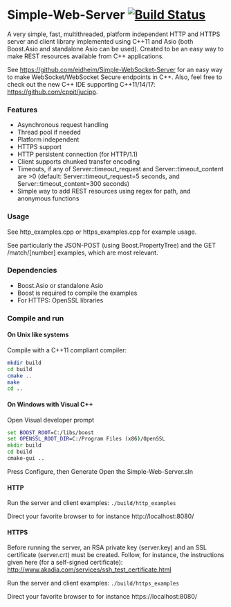 Simple-Web-Server [![Build Status](https://travis-ci.org/eidheim/Simple-Web-Server.svg?branch=master)](https://travis-ci.org/eidheim/Simple-Web-Server)
=================

A very simple, fast, multithreaded, platform independent HTTP and HTTPS server and client library implemented using C++11 and Asio (both Boost.Asio and standalone Asio can be used). Created to be an easy way to make REST resources available from C++ applications. 

See https://github.com/eidheim/Simple-WebSocket-Server for an easy way to make WebSocket/WebSocket Secure endpoints in C++. Also, feel free to check out the new C++ IDE supporting C++11/14/17: https://github.com/cppit/jucipp. 

### Features

* Asynchronous request handling
* Thread pool if needed
* Platform independent
* HTTPS support
* HTTP persistent connection (for HTTP/1.1)
* Client supports chunked transfer encoding
* Timeouts, if any of Server::timeout_request and Server::timeout_content are >0 (default: Server::timeout_request=5 seconds, and Server::timeout_content=300 seconds)
* Simple way to add REST resources using regex for path, and anonymous functions

### Usage

See http_examples.cpp or https_examples.cpp for example usage. 

See particularly the JSON-POST (using Boost.PropertyTree) and the GET /match/[number] examples, which are most relevant.

### Dependencies

* Boost.Asio or standalone Asio
* Boost is required to compile the examples
* For HTTPS: OpenSSL libraries 

### Compile and run

#### On Unix like systems

Compile with a C++11 compliant compiler:
```sh
mkdir build
cd build
cmake ..
make
cd ..
```

#### On Windows with Visual C++
Open Visual developer prompt
```cmd
set BOOST_ROOT=C:/libs/boost
set OPENSSL_ROOT_DIR=C:/Program Files (x86)/OpenSSL
mkdir build
cd build
cmake-gui ..
```
Press Configure, then Generate
Open the Simple-Web-Server.sln

#### HTTP

Run the server and client examples: `./build/http_examples`

Direct your favorite browser to for instance http://localhost:8080/

#### HTTPS

Before running the server, an RSA private key (server.key) and an SSL certificate (server.crt) must be created. Follow, for instance, the instructions given here (for a self-signed certificate): http://www.akadia.com/services/ssh_test_certificate.html

Run the server and client examples: `./build/https_examples`

Direct your favorite browser to for instance https://localhost:8080/

